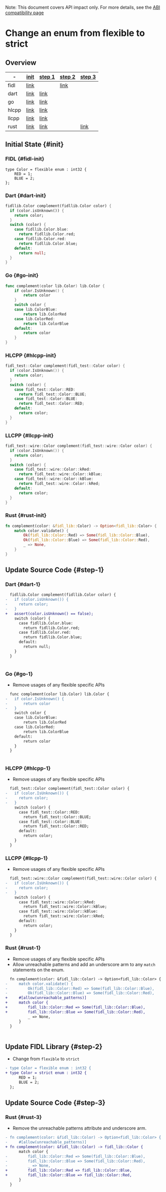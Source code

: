 <!-- WARNING: This file is machine generated by //src/tests/fidl/source_compatibility/gen, do not edit. -->

Note: This document covers API impact only. For more details, see the
[ABI compatibility page](development/languages/fidl/guides/compatibility/README.md)

# Change an enum from flexible to strict

## Overview

-|[init](#init)|[step 1](#step-1)|[step 2](#step-2)|[step 3](#step-3)
---|---|---|---|---
fidl|[link](#fidl-init)||[link](#fidl-2)|
dart|[link](#dart-init)|[link](#dart-1)||
go|[link](#go-init)|[link](#go-1)||
hlcpp|[link](#hlcpp-init)|[link](#hlcpp-1)||
llcpp|[link](#llcpp-init)|[link](#llcpp-1)||
rust|[link](#rust-init)|[link](#rust-1)||[link](#rust-3)

## Initial State {#init}

### FIDL {#fidl-init}

```fidl
type Color = flexible enum : int32 {
    RED = 1;
    BLUE = 2;
};
```

### Dart {#dart-init}

```dart
fidllib.Color complement(fidllib.Color color) {
  if (color.isUnknown()) {
    return color;
  }
  switch (color) {
    case fidllib.Color.blue:
      return fidllib.Color.red;
    case fidllib.Color.red:
      return fidllib.Color.blue;
    default:
      return null;
  }
}

```

### Go {#go-init}

```go
func complement(color lib.Color) lib.Color {
	if color.IsUnknown() {
		return color
	}
	switch color {
	case lib.ColorBlue:
		return lib.ColorRed
	case lib.ColorRed:
		return lib.ColorBlue
	default:
		return color
	}
}

```

### HLCPP {#hlcpp-init}

```cpp
fidl_test::Color complement(fidl_test::Color color) {
  if (color.IsUnknown()) {
    return color;
  }
  switch (color) {
    case fidl_test::Color::RED:
      return fidl_test::Color::BLUE;
    case fidl_test::Color::BLUE:
      return fidl_test::Color::RED;
    default:
      return color;
  }
}
```

### LLCPP {#llcpp-init}

```cpp
fidl_test::wire::Color complement(fidl_test::wire::Color color) {
  if (color.IsUnknown()) {
    return color;
  }
  switch (color) {
    case fidl_test::wire::Color::kRed:
      return fidl_test::wire::Color::kBlue;
    case fidl_test::wire::Color::kBlue:
      return fidl_test::wire::Color::kRed;
    default:
      return color;
  }
}
```

### Rust {#rust-init}

```rust
fn complement(color: &fidl_lib::Color) -> Option<fidl_lib::Color> {
    match color.validate() {
        Ok(fidl_lib::Color::Red) => Some(fidl_lib::Color::Blue),
        Ok(fidl_lib::Color::Blue) => Some(fidl_lib::Color::Red),
        _ => None,
    }
}

```

## Update Source Code {#step-1}

### Dart {#dart-1}


```diff
  fidllib.Color complement(fidllib.Color color) {
-   if (color.isUnknown()) {
-     return color;
-   }
+   assert(color.isUnknown() == false);
    switch (color) {
      case fidllib.Color.blue:
        return fidllib.Color.red;
      case fidllib.Color.red:
        return fidllib.Color.blue;
      default:
        return null;
    }
  }
  

```

### Go {#go-1}

- Remove usages of any flexible specific APIs

```diff
  func complement(color lib.Color) lib.Color {
- 	if color.IsUnknown() {
- 		return color
- 	}
  	switch color {
  	case lib.ColorBlue:
  		return lib.ColorRed
  	case lib.ColorRed:
  		return lib.ColorBlue
  	default:
  		return color
  	}
  }
  

```

### HLCPP {#hlcpp-1}

- Remove usages of any flexible specific APIs

```diff
  fidl_test::Color complement(fidl_test::Color color) {
-   if (color.IsUnknown()) {
-     return color;
-   }
    switch (color) {
      case fidl_test::Color::RED:
        return fidl_test::Color::BLUE;
      case fidl_test::Color::BLUE:
        return fidl_test::Color::RED;
      default:
        return color;
    }
  }

```

### LLCPP {#llcpp-1}

- Remove usages of any flexible specific APIs

```diff
  fidl_test::wire::Color complement(fidl_test::wire::Color color) {
-   if (color.IsUnknown()) {
-     return color;
-   }
    switch (color) {
      case fidl_test::wire::Color::kRed:
        return fidl_test::wire::Color::kBlue;
      case fidl_test::wire::Color::kBlue:
        return fidl_test::wire::Color::kRed;
      default:
        return color;
    }
  }

```

### Rust {#rust-1}

- Remove usages of any flexible specific APIs
- Allow unreachable patterns and add an underscore arm to any `match` statements on the enum.

```diff
  fn complement(color: &fidl_lib::Color) -> Option<fidl_lib::Color> {
-     match color.validate() {
-         Ok(fidl_lib::Color::Red) => Some(fidl_lib::Color::Blue),
-         Ok(fidl_lib::Color::Blue) => Some(fidl_lib::Color::Red),
+     #[allow(unreachable_patterns)]
+     match color {
+         fidl_lib::Color::Red => Some(fidl_lib::Color::Blue),
+         fidl_lib::Color::Blue => Some(fidl_lib::Color::Red),
          _ => None,
      }
  }
  

```

## Update FIDL Library {#step-2}

- Change from `flexible` to `strict`

```diff
- type Color = flexible enum : int32 {
+ type Color = strict enum : int32 {
      RED = 1;
      BLUE = 2;
  };

```

## Update Source Code {#step-3}

### Rust {#rust-3}

- Remove the unreachable patterns attribute and underscore arm.

```diff
- fn complement(color: &fidl_lib::Color) -> Option<fidl_lib::Color> {
-     #[allow(unreachable_patterns)]
+ fn complement(color: &fidl_lib::Color) -> fidl_lib::Color {
      match color {
-         fidl_lib::Color::Red => Some(fidl_lib::Color::Blue),
-         fidl_lib::Color::Blue => Some(fidl_lib::Color::Red),
-         _ => None,
+         fidl_lib::Color::Red => fidl_lib::Color::Blue,
+         fidl_lib::Color::Blue => fidl_lib::Color::Red,
      }
  }
  

```

